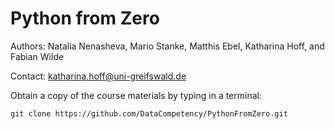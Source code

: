 # Python from Zero

Authors: Natalia Nenasheva, Mario Stanke, Matthis Ebel, Katharina Hoff, and Fabian Wilde

Contact: katharina.hoff@uni-greifswald.de

Obtain a copy of the course materials by typing in a terminal:

```
git clone https://github.com/DataCompetency/PythonFromZero.git
```
